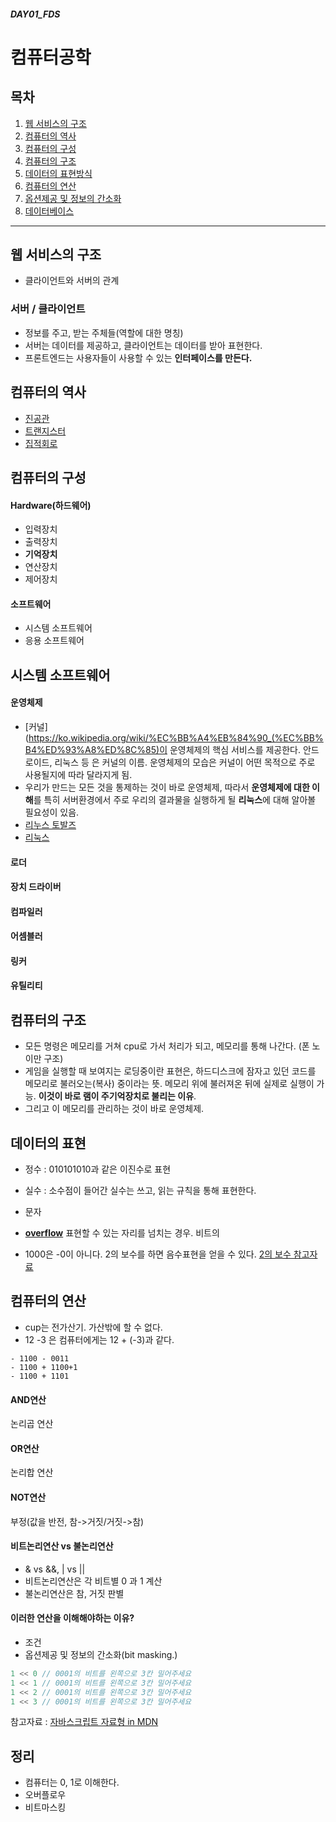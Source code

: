 ##### DAY01_FDS

# 컴퓨터공학

## 목차
1. [웹 서비스의 구조](#웹-서비스의-구조)  
2. [컴퓨터의 역사](#컴퓨터의-역사)
3. [컴퓨터의 구성](#컴퓨터의-구성)
4. [컴퓨터의 구조](#컴퓨터의-구조)
5. [데이터의 표현방식](#데이터의-표현방식)
6. [컴퓨터의 연산](#컴퓨터의-연산)
7. [옵션제공 및 정보의 간소화](#옵션제공-및-정보의-간소화)
8. [데이터베이스](#데이터베이스)

---

## 웹 서비스의 구조
- 클라이언트와 서버의 관계

### 서버 / 클라이언트
- 정보를 주고, 받는 주체들(역할에 대한 명칭)
- 서버는 데이터를 제공하고, 클라이언트는 데이터를 받아 표현한다.
- 프론트엔드는 사용자들이 사용할 수 있는 **인터페이스를 만든다.**

## 컴퓨터의 역사
- [진공관](https://ko.wikipedia.org/wiki/%EC%A7%84%EA%B3%B5%EA%B4%80)
- [트랜지스터](https://ko.wikipedia.org/wiki/%ED%8A%B8%EB%9E%9C%EC%A7%80%EC%8A%A4%ED%84%B0)
- [집적회로](https://ko.wikipedia.org/wiki/%EC%A7%91%EC%A0%81_%ED%9A%8C%EB%A1%9C)

## 컴퓨터의 구성
#### Hardware(하드웨어)
- 입력장치
- 출력장치
- **기억장치**
- 연산장치
- 제어장치

#### 소프트웨어
- 시스템 소프트웨어
- 응용 소프트웨어

## 시스템 소프트웨어
#### 운영체제
- [커널](https://ko.wikipedia.org/wiki/%EC%BB%A4%EB%84%90_(%EC%BB%B4%ED%93%A8%ED%8C%85)이 운영체제의 핵심 서비스를 제공한다. 안드로이드, 리눅스 등 은 커널의 이름. 운영체제의 모습은 커널이 어떤 목적으로 주로 사용될지에 따라 달라지게 됨.
- 우리가 만드는 모든 것을 통제하는 것이 바로 운영체제, 따라서 **운영체제에 대한 이해**를 특히 서버환경에서 주로 우리의 결과물을 실행하게 될 **리눅스**에 대해 알아볼 필요성이 있음.
- [리누스 토발즈](https://namu.wiki/w/%EB%A6%AC%EB%88%84%EC%8A%A4%20%ED%86%A0%EB%A5%B4%EB%B0%9C%EC%8A%A4)
- [리눅스](https://namu.wiki/w/%EB%A6%AC%EB%88%85%EC%8A%A4)

#### 로더
#### 장치 드라이버
#### 컴파일러
#### 어셈블러
#### 링커
#### 유틸리티

## 컴퓨터의 구조
- 모든 명령은 메모리를 거쳐 cpu로 가서 처리가 되고, 메모리를 통해 나간다. (폰 노이만 구조)
- 게임을 실행할 때 보여지는 로딩중이란 표현은, 하드디스크에 잠자고 있던 코드를 메모리로 불러오는(복사) 중이라는 뜻. 메모리 위에 불러져온 뒤에 실제로 실행이 가능. **이것이 바로 램이 주기억장치로 불리는 이유**.
- 그리고 이 메모리를 관리하는 것이 바로 운영체제.

## 데이터의 표현
- 정수 : 010101010과 같은 이진수로 표현
- 실수 : 소수점이 들어간 실수는 쓰고, 읽는 규칙을 통해 표현한다.
- 문자

- **[overflow](https://ko.wikipedia.org/wiki/%EC%8A%A4%ED%83%9D_%EC%98%A4%EB%B2%84%ED%94%8C%EB%A1%9C)** 표현할 수 있는 자리를 넘치는 경우. 비트의
- 1000은 -0이 아니다. 2의 보수를 하면 음수표현을 얻을 수 있다. [2의 보수 참고자료](http://sessionk.tistory.com/126)

## 컴퓨터의 연산
- cup는 전가산기. 가산밖에 할 수 없다.
- 12 -3 은 컴퓨터에게는 12 + (-3)과 같다.

```
- 1100 - 0011
- 1100 + 1100+1
- 1100 + 1101
```

#### AND연산
논리곱 연산

#### OR연산
논리합 연산

#### NOT연산
부정(값을 반전, 참->거짓/거짓->참)

#### 비트논리연산 vs 불논리연산
- & vs &&, | vs ||
- 비트논리연산은 각 비트별 0 과 1 계산
- 불논리연산은 참, 거짓 판별

#### 이러한 연산을 이해해야하는 이유?
- 조건
- 옵션제공 및 정보의 간소화(bit masking.)

``` javascript
1 << 0 // 0001의 비트를 왼쪽으로 3칸 밀어주세요
1 << 1 // 0001의 비트를 왼쪽으로 3칸 밀어주세요
1 << 2 // 0001의 비트를 왼쪽으로 3칸 밀어주세요
1 << 3 // 0001의 비트를 왼쪽으로 3칸 밀어주세요
```
참고자료 : [자바스크립트 자료형 in MDN](https://developer.mozilla.org/ko/docs/Web/JavaScript/Data_structures)

## 정리
- 컴퓨터는 0, 1로 이해한다.
- 오버플로우
- 비트마스킹